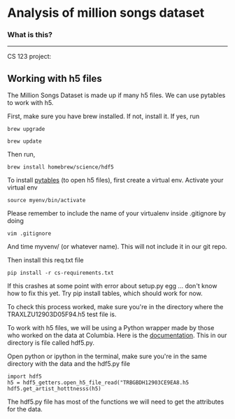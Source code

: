 
Analysis of million songs dataset
========================

### What is this?
-------------

CS 123 project:

Working with h5 files
-----------

The Million Songs Dataset is made up if many h5 files. We can use pytables to work with h5.

First, make sure you have brew installed. If not, install it. If yes, run

```
brew upgrade 
```

```
brew update
```

Then run,

```
brew install homebrew/science/hdf5
```

To install [pytables](http://www.pytables.org/) (to open h5 files), first create a virtual env. Activate your virtual env

```
source myenv/bin/activate
```

Please remember to include the name of your virtualenv inside .gitignore by doing

```
vim .gitignore
```

And time myvenv/ (or whatever name). This will not include it in our git repo.

Then install this req.txt file
```
pip install -r cs-requirements.txt
```

If this crashes at some point with error about setup.py egg ... don't know how to fix this yet. Try pip install tables, which should work for now.

To check this process worked, make sure you're in the directory where the TRAXLZU12903D05F94.h5 test file is.

To work with h5 files, we will be using a Python wrapper made by those who worked on the data at Columbia. Here is the [documentation](http://labrosa.ee.columbia.edu/millionsong/pages/code). This in our directory is file called hdf5.py. 

Open python or ipython in the terminal, make sure you're in the same directory with the data and the hdf5.py file

```
import hdf5
h5 = hdf5_getters.open_h5_file_read("TRBGBDH12903CE9EA8.h5
hdf5.get_artist_hotttnesss(h5)
``` 

The hdf5.py file has most of the functions we will need to get the attributes for the data.